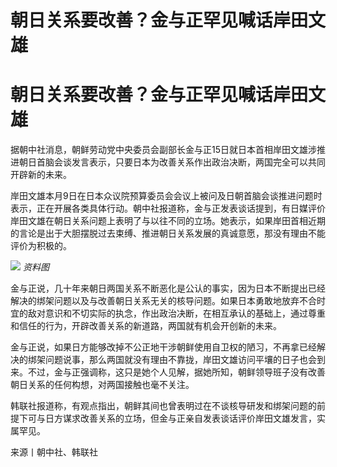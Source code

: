 # 朝日关系要改善？金与正罕见喊话岸田文雄

# 朝日关系要改善？金与正罕见喊话岸田文雄

据朝中社消息，朝鲜劳动党中央委员会副部长金与正15日就日本首相岸田文雄涉推进朝日首脑会谈发言表示，只要日本为改善关系作出政治决断，两国完全可以共同开辟新的未来。

岸田文雄本月9日在日本众议院预算委员会会议上被问及日朝首脑会谈推进问题时表示，正在开展各类具体行动。朝中社报道称，金与正发表谈话提到，有日媒评价岸田文雄在朝日关系问题上表明了与以往不同的立场。她表示，如果岸田首相近期的言论是出于大胆摆脱过去束缚、推进朝日关系发展的真诚意愿，那没有理由不能评价为积极的。

![](https://inews.gtimg.com/news_bt/OrxDEXtvJ4wH-x7OJpAzFM6d5zy_N9cJV7nJ6nzBBo6sMAA/1000)
_资料图_

金与正说，几十年来朝日两国关系不断恶化是公认的事实，因为日本不断提出已经解决的绑架问题以及与改善朝日关系无关的核导问题。如果日本勇敢地放弃不合时宜的敌对意识和不切实际的执念，作出政治决断，在相互承认的基础上，通过尊重和信任的行为，开辟改善关系的新道路，两国就有机会开创新的未来。

金与正说，如果日方能够改掉不公正地干涉朝鲜使用自卫权的陋习，不再拿已经解决的绑架问题说事，那么两国就没有理由不靠拢，岸田文雄访问平壤的日子也会到来。不过，金与正强调称，这只是她个人见解，据她所知，朝鲜领导班子没有改善朝日关系的任何构想，对两国接触也毫不关注。

韩联社报道称，有观点指出，朝鲜其间也曾表明过在不谈核导研发和绑架问题的前提下可与日方谋求改善关系的立场，但金与正亲自发表谈话评价岸田文雄发言，实属罕见。

来源丨朝中社、韩联社

